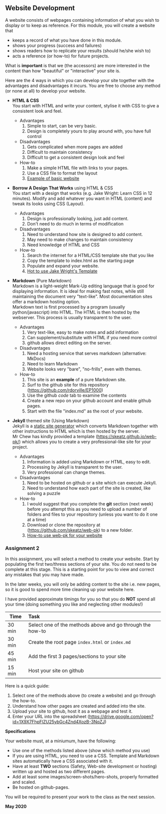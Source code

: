 ## Website Development

A website consists of webpages containing information of what you wish to display or to keep as reference.  For this module, you will create a website that
* keeps a record of what you have done in this module.
* shows your progress (success and failures)
* shows readers how to replicate your results (should he/she wish to)
* acts a reference (or how-to) for future projects.

What is **important** is that we (the accessors) are more interested in the content than how "beautiful" or "interactive" your site is.

Here are the 4 ways in which you can develop your site together with the advantages and disadvantages it incurs.  You are free to choose any method (or none at all) to develop your website.

* **HTML & CSS**   
    You start with HTML and write your content, stylise it with CSS to give a consistent look and feel.
    * Advantages
        1. Simple to start, can be very basic.
        2. Design is completely yours to play around with, you have full control
    * Disadvantages
        1. Gets complicated when more pages are added
        2. Difficult to maintain consistency
        3. Difficult to get a consistent design look and feel
    * How-to
        1. Make a simple HTML file with links to your pages.
        2. Use a CSS file to format the layout
        3. [Example of basic website](htmlcss/index.html)   


* **Borrow A Design That Works** using HTML & CSS   
    You start with a design that works (e.g. Jake Wright: Learn CSS in 12 minutes).  Modify and add whatever you want in HTML (content) and tweak its looks using CSS (Layout).
    * Advantages
        1. Design is professionally looking, just add content.
        2. Don't need to do much in terms of modification
    * Disadvantages
        1. Need to understand how site is designed to add content.
        2. May need to make changes to maintain consistency
        3. Need knowledge of HTML and CSS
    * How-to
        1. Search the internet for a HTML/CSS template site that you like
        2. Copy the template to index.html as the starting page
        3. Populate and expand your website.
        4. [Hot to use Jake Wright's Template](website_JakeWright.html)   


* **Markdown** (Pure Markdown)   
    Markdown is a light-weight Mark-Up editing language that is good for displaying information.  It is ideal for making fast notes, while still maintaining the document very "text-like".  Most documentation sites offer a markdown hosting option.   
    Markdown text is first processed by a program (usually python/javascript) into HTML.  The HTML is then hosted by the webserver.  This process is usually transparent to the user.
    * Advantages
        1. Very text-like, easy to make notes and add information
        2. Can supplement/substitute with HTML if you need more control
        3. github allows direct editing on the server.
    * Disadvantages
        1. Need a hosting service that serves markdown (alternative: MkDocs)
        2. Need to learn Markdown
        3. Website looks very "bare", "no-frills", even with themes.
    * How-to
        1. This site is an **example** of a pure Markdown site.
        2. Surf to the github site for this repository (https://github.com/rdorville/EP1000)
        3. Use the github *code* tab to examine the contents
        4. Create a new repo on your github account and enable github pages.
        5. Start with the file "index.md" as the root of your website.   


*  **Jekyll** themed site (Using Markdown)   
    Jekyll is a [static site generator](https://www.staticgen.com/) which converts Markdown together with other instructions to HTML which is then hosted by the server.   
    Mr Chew has kindly provided a template (https://skeatz.github.io/web-pk/) which allows you to create a very professional-like site for your project.
    * Advantages
        1.  Information is added using Markdown or HTML, easy to edit.
        2.  Processing by Jekyll is transparent to the user.
        3.  Very professional can change themes.
    * Disadvantages
        1.  Need to be hosted on github or a site which can execute Jekyll.
        2.  Need to understand how each part of the site is created, like solving a puzzle
    * How-to
        1. I would suggest that you complete the **git** section (next week) before you attempt this as you need to upload a number of folders and files to your repository (unless you want to do it one at a time)
        2. Download or clone the repository at (https://github.com/skeatz/web-pk) to a new folder.
        3. [How-to use web-pk for your website](website_webpk.md)   


### Assignment 2

In this assignment, you will select a method to create your website.  Start by populating the first two/thress sections of your site.  You do not need to be complete at this stage.  This is a starting point for you to view and correct any mistakes that you may have made.

In the later weeks, you will only be adding content to the site i.e. new pages, so it is good to spend more time cleaning up your website here.

I have provided approximate timings for you so that you do **NOT** spend all your time (doing something you like and neglecting other modules!)

| Time   | Task |
|--------|:------------------------------------------------|
|30 min  | Select one of the methods above and go through the how-to |
|30 min  | Create the root page `index.html` or `index.md` |
|45 min  | Add the first 3 pages/sections to your site |
|15 min  | Host your site on github |

Here is a quick guide:

1. Select one of the methods above (to create a website) and go through the how-to.
2. Understand how other pages are created and added into the site.
3. Upload your site to github, host it as a webpage and test it.
4. Enter your URL into the spreadsheet (https://drive.google.com/open?id=1X9X7FhpFlZU25ybGc4Znd4XozB-3NqZJ)

**Specifications**

Your website must, at a miniumum, have the following:

* Use one of the methods listed above (show which method you use)
* If you are using HTML, you need to use a CSS.  Template and Markdown sites automatically have a CSS associated with it.
* Have at least **TWO** sections (Safety, Web-site development or hosting) written up and hosted as two different pages.
* Add at least some images/screen-shots/hero-shots, properly formatted and scaled.
* Be hosted on github-pages.


You will be required to present your work to the class as the next session.


**May 2020**

